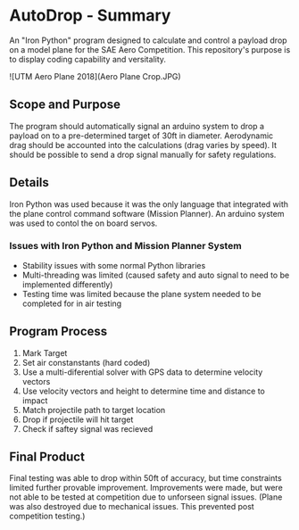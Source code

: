 # AutoDrop - Summary
An "Iron Python" program designed to calculate and control a payload drop on a model plane for the SAE Aero Competition.
This repository's purpose is to display coding capability and versitality.

![UTM Aero Plane 2018](Aero Plane Crop.JPG)


## Scope and Purpose
The program should automatically signal an arduino system to drop a payload on to a pre-determined target of 30ft in diameter.
Aerodynamic drag should be accounted into the calculations (drag varies by speed).
It should be possible to send a drop signal manually for safety regulations.


## Details
Iron Python was used because it was the only language that integrated with the plane control command software (Mission Planner).
An arduino system was used to contol the on board servos.
### Issues with Iron Python and Mission Planner System
- Stability issues with some normal Python libraries
- Multi-threading was limited (caused safety and auto signal to need to be implemented differently)
- Testing time was limited because the plane system needed to be completed for in air testing


## Program Process
1. Mark Target
2. Set air constanstants (hard coded)
3. Use a multi-diferential solver with GPS data to determine velocity vectors
4. Use velocity vectors and height to determine time and distance to impact
5. Match projectile path to target location
6. Drop if projectile will hit target
7. Check if saftey signal was recieved


## Final Product
Final testing was able to drop within 50ft of accuracy, but time constraints limited further provable improvement.
Improvements were made, but were not able to be tested at competition due to unforseen signal issues. 
(Plane was also destroyed due to mechanical issues. This prevented post competition testing.)

